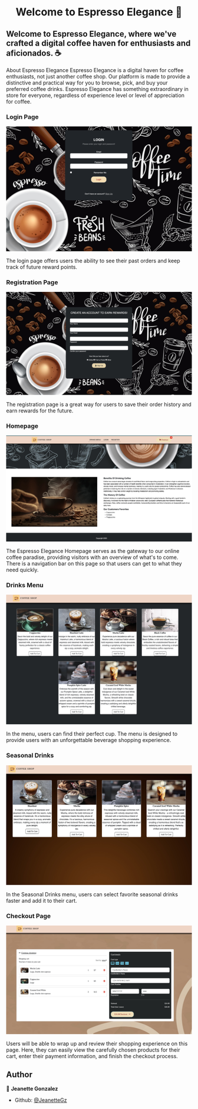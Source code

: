 <h1 align="center">Welcome to Espresso Elegance 👋</h1>

<h2>Welcome to Espresso Elegance, where we've crafted a digital coffee haven for enthusiasts and aficionados. ☕</h2>

About Espresso Elegance
Espresso Elegance is a digital haven for coffee enthusiasts, not just another coffee shop. Our platform is made to provide a distinctive and practical way for you to browse, pick, and buy your preferred coffee drinks. Espresso Elegance has something extraordinary in store for everyone, regardless of experience level or level of appreciation for coffee.

<h3>Login Page</h3>
<img src="/images/readme_images/login.png">
<p>The login page offers users the ability to see their past orders and keep track of future reward points.</p>


<h3>Registration Page</h3>
<img src="/images/readme_images/registration.jpeg">
<p>The registration page is a great way for users to save their order history and earn rewards for the future.</p>


<h3>Homepage</h3>
<img src="/images/readme_images/home_page.jpeg">
<p>The Espresso Elegance Homepage serves as the gateway to our online coffee paradise, providing visitors with an overview of what's to come. There is a navigation bar on this page so that users can get to what they need quickly.</p>


<h3>Drinks Menu</h3>
<img src="/images/readme_images/menu.jpeg">
<p>In the menu, users can find their perfect cup. The menu is designed to provide users with an unforgettable beverage shopping experience.</p>


<h3>Seasonal Drinks</h3>
<img src="/images/readme_images/seasonal_menu.jpeg">
<p>In the Seasonal Drinks menu, users can select favorite seasonal drinks faster and add it to their cart.</p>


<h3>Checkout Page</h3>
<img src="/images/readme_images/checkout_page.jpeg">
<p>Users will be able to wrap up and review their shopping experience on this page. Here, they can easily view the carefully chosen products for their cart, enter their payment information, and finish the checkout process.</p>

## Author

👤 **Jeanette Gonzalez**

* Github: [@JeanetteGz](https://github.com/JeanetteGz)
